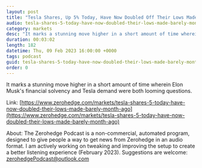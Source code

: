 ```yaml
---
layout: post
title: "Tesla Shares, Up 5% Today, Have Now Doubled Off Their Lows Made Barely A Month Ago"
audio: tesla-shares-5-today-have-now-doubled-their-lows-made-barely-month-ago-0
category: markets
desc: "It marks a stunning move higher in a short amount of time wherein Elon Musk's financial solvency and Tesla demand were both looming questions. "
duration: 00:03:02
length: 182
datetime: Thu, 09 Feb 2023 16:00:00 +0000
tags: podcast
guid: tesla-shares-5-today-have-now-doubled-their-lows-made-barely-month-ago-0
order: 0
---
```

It marks a stunning move higher in a short amount of time wherein Elon Musk's financial solvency and Tesla demand were both looming questions. 

Link: [https://www.zerohedge.com/markets/tesla-shares-5-today-have-now-doubled-their-lows-made-barely-month-ago](https://www.zerohedge.com/markets/tesla-shares-5-today-have-now-doubled-their-lows-made-barely-month-ago)

About: The Zerohedge Podcast is a non-commercial, automated program, designed to give people a way to get news from Zerohedge in an audio format.  I am actively working on tweaking and improving the setup to create a better listening experience (February 2023).  Suggestions are welcome: [zerohedgePodcast@outlook.com](mailto:zerohedgePodcast@outlook.com)